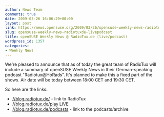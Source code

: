 ```yaml
---
author: News Team
comments: true
date: 2009-03-26 16:06:29+00:00
layout: post
link: https://news.opensuse.org/2009/03/26/opensuse-weekly-news-radiotuxde-livepodcast/
slug: opensuse-weekly-news-radiotuxde-livepodcast
title: openSUSE Weekly News @ RadioTux.de (live/podcast)
wordpress_id: 1357
categories:
- Weekly News
---
```


We're pleased to announce that as of today the great team of RadioTux will include a summary of openSUSE Weekly News in their German-speaking podcast "Radiotux@HoRads". It's planned to make this a fixed part of the shows. Air date will be today between 18:00 CET and 19:30 CET. 

So here are the links: 
* [//blog.radiotux.de/](//blog.radiotux.de/) - link to RadioTux
* [//blog.radiotux.de/play](//blog.radiotux.de/play) LIVE
* [//blog.radiotux.de/podcasts](//blog.radiotux.de/podcasts) - link to the podcasts/archive
